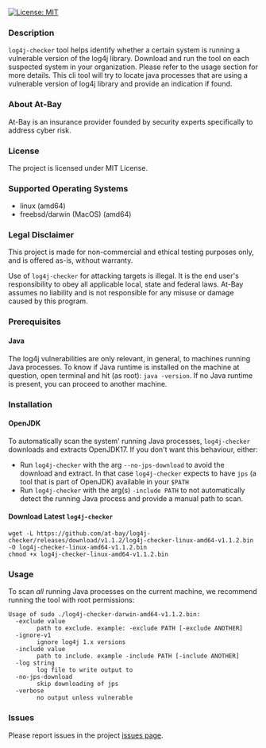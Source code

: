 [![License: MIT](https://img.shields.io/badge/License-MIT-yellow.svg)](https://opensource.org/licenses/MIT)

### Description
`log4j-checker` tool helps identify whether a certain system is running a vulnerable version of the log4j library. Download and run the tool on each suspected system in your organization. Please refer to the usage section for more details.
This cli tool will try to locate java processes that are using a vulnerable version of log4j library and provide an indication if found.

### About At-Bay
At-Bay is an insurance provider founded by security experts specifically to address cyber risk.

### License
The project is licensed under MIT License.

### Supported Operating Systems
* linux (amd64)
* freebsd/darwin (MacOS) (amd64)

### Legal Disclaimer
This project is made for non-commercial and ethical testing purposes only, and is offered as-is, without warranty. 

Use of `log4j-checker` for attacking targets is illegal. It is the end user's responsibility to obey all applicable local, state and federal laws. At-Bay assumes no liability and is not responsible for any misuse or damage caused by this program.


### Prerequisites
#### Java
The log4j vulnerabilities are only relevant, in general, to machines running Java processes.
To know if Java runtime is installed on the machine at question, open terminal and hit (as root): `java -version`.
If no Java runtime is present, you can proceed to another machine.

### Installation

#### OpenJDK
To automatically scan the system' running Java processes, `log4j-checker` downloads and extracts OpenJDK17.
If you don't want this behaviour, either:
* Run `log4j-checker` with the arg `--no-jps-download` to avoid the download and extract. In that case `log4j-checker` expects to have `jps` (a tool that is part of OpenJDK) available in your `$PATH` 
* Run `log4j-checker` with the arg(s) `-include PATH` to not automatically detect the running Java process and provide a manual path to scan.

#### <a id="MyHeading"></a> Download Latest `log4j-checker`
```shell
wget -L https://github.com/at-bay/log4j-checker/releases/download/v1.1.2/log4j-checker-linux-amd64-v1.1.2.bin -O log4j-checker-linux-amd64-v1.1.2.bin
chmod +x log4j-checker-linux-amd64-v1.1.2.bin
```

### Usage
To scan *all* running Java processes on the current machine, we recommend running the tool with root permissions:
```
Usage of sudo ./log4j-checker-darwin-amd64-v1.1.2.bin:
  -exclude value
        path to exclude. example: -exclude PATH [-exclude ANOTHER]
  -ignore-v1
        ignore log4j 1.x versions
  -include value
        path to include. example -include PATH [-include ANOTHER]
  -log string
        log file to write output to
  -no-jps-download
        skip downloading of jps
  -verbose
        no output unless vulnerable
```

### Issues
Please report issues in the project [issues page](https://github.com/at-bay/log4j-checker/issues).
